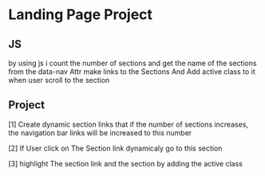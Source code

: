 # Landing Page Project

## JS

by using js i count the number of sections
and get the name of the sections from the data-nav Attr
make links to the Sections
And Add active class to it when user scroll to the section

## Project

[1] Create dynamic section links that if the number of sections increases, the navigation bar links will be increased to this number

[2] If User click on The Section link dynamicaly go to this section

[3] highlight The section link and the section by adding the active class
